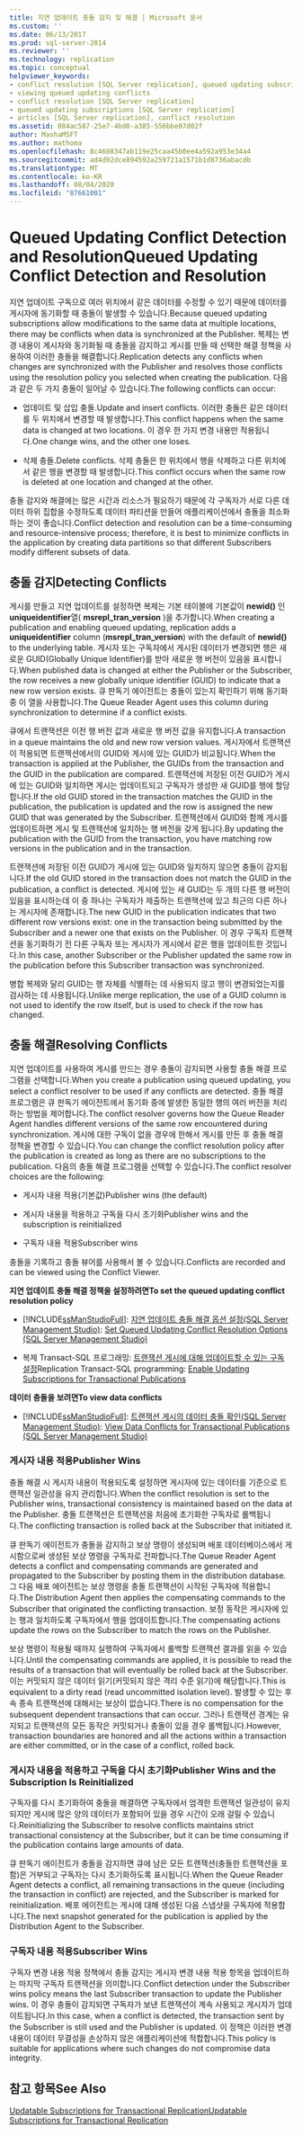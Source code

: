 ```yaml
---
title: 지연 업데이트 충돌 감지 및 해결 | Microsoft 문서
ms.custom: ''
ms.date: 06/13/2017
ms.prod: sql-server-2014
ms.reviewer: ''
ms.technology: replication
ms.topic: conceptual
helpviewer_keywords:
- conflict resolution [SQL Server replication], queued updating subscriptions
- viewing queued updating conflicts
- conflict resolution [SQL Server replication]
- queued updating subscriptions [SQL Server replication]
- articles [SQL Server replication], conflict resolution
ms.assetid: 084ac587-25e7-4bd0-a385-556bbe07d02f
author: MashaMSFT
ms.author: mathoma
ms.openlocfilehash: 8c4608347ab119e25caa45b0ee4a592a953e34a4
ms.sourcegitcommit: ad4d92dce894592a259721a1571b1d8736abacdb
ms.translationtype: MT
ms.contentlocale: ko-KR
ms.lasthandoff: 08/04/2020
ms.locfileid: "87661001"
---
```

# <a name="queued-updating-conflict-detection-and-resolution"></a><span data-ttu-id="222e8-102">Queued Updating Conflict Detection and Resolution</span><span class="sxs-lookup"><span data-stu-id="222e8-102">Queued Updating Conflict Detection and Resolution</span></span>
  <span data-ttu-id="222e8-103">지연 업데이트 구독으로 여러 위치에서 같은 데이터를 수정할 수 있기 때문에 데이터를 게시자에 동기화할 때 충돌이 발생할 수 있습니다.</span><span class="sxs-lookup"><span data-stu-id="222e8-103">Because queued updating subscriptions allow modifications to the same data at multiple locations, there may be conflicts when data is synchronized at the Publisher.</span></span> <span data-ttu-id="222e8-104">복제는 변경 내용이 게시자와 동기화될 때 충돌을 감지하고 게시를 만들 때 선택한 해결 정책을 사용하여 이러한 충돌을 해결합니다.</span><span class="sxs-lookup"><span data-stu-id="222e8-104">Replication detects any conflicts when changes are synchronized with the Publisher and resolves those conflicts using the resolution policy you selected when creating the publication.</span></span> <span data-ttu-id="222e8-105">다음과 같은 두 가지 충돌이 일어날 수 있습니다.</span><span class="sxs-lookup"><span data-stu-id="222e8-105">The following conflicts can occur:</span></span>  
  
-   <span data-ttu-id="222e8-106">업데이트 및 삽입 충돌.</span><span class="sxs-lookup"><span data-stu-id="222e8-106">Update and insert conflicts.</span></span> <span data-ttu-id="222e8-107">이러한 충돌은 같은 데이터를 두 위치에서 변경할 때 발생합니다.</span><span class="sxs-lookup"><span data-stu-id="222e8-107">This conflict happens when the same data is changed at two locations.</span></span> <span data-ttu-id="222e8-108">이 경우 한 가지 변경 내용만 적용됩니다.</span><span class="sxs-lookup"><span data-stu-id="222e8-108">One change wins, and the other one loses.</span></span>  
  
-   <span data-ttu-id="222e8-109">삭제 충돌.</span><span class="sxs-lookup"><span data-stu-id="222e8-109">Delete conflicts.</span></span> <span data-ttu-id="222e8-110">삭제 충돌은 한 위치에서 행을 삭제하고 다른 위치에서 같은 행을 변경할 때 발생합니다.</span><span class="sxs-lookup"><span data-stu-id="222e8-110">This conflict occurs when the same row is deleted at one location and changed at the other.</span></span>  
  
 <span data-ttu-id="222e8-111">충돌 감지와 해결에는 많은 시간과 리소스가 필요하기 때문에 각 구독자가 서로 다른 데이터 하위 집합을 수정하도록 데이터 파티션을 만들어 애플리케이션에서 충돌을 최소화하는 것이 좋습니다.</span><span class="sxs-lookup"><span data-stu-id="222e8-111">Conflict detection and resolution can be a time-consuming and resource-intensive process; therefore, it is best to minimize conflicts in the application by creating data partitions so that different Subscribers modify different subsets of data.</span></span>  
  
## <a name="detecting-conflicts"></a><span data-ttu-id="222e8-112">충돌 감지</span><span class="sxs-lookup"><span data-stu-id="222e8-112">Detecting Conflicts</span></span>  
 <span data-ttu-id="222e8-113">게시를 만들고 지연 업데이트를 설정하면 복제는 기본 테이블에 기본값이 **newid()** 인**uniqueidentifier**열( **msrepl_tran_version** )을 추가합니다.</span><span class="sxs-lookup"><span data-stu-id="222e8-113">When creating a publication and enabling queued updating, replication adds a **uniqueidentifier** column (**msrepl_tran_version**) with the default of **newid()** to the underlying table.</span></span> <span data-ttu-id="222e8-114">게시자 또는 구독자에서 게시된 데이터가 변경되면 행은 새로운 GUID(Globally Unique Identifier)를 받아 새로운 행 버전이 있음을 표시합니다.</span><span class="sxs-lookup"><span data-stu-id="222e8-114">When published data is changed at either the Publisher or the Subscriber, the row receives a new globally unique identifier (GUID) to indicate that a new row version exists.</span></span> <span data-ttu-id="222e8-115">큐 판독기 에이전트는 충돌이 있는지 확인하기 위해 동기화 중 이 열을 사용합니다.</span><span class="sxs-lookup"><span data-stu-id="222e8-115">The Queue Reader Agent uses this column during synchronization to determine if a conflict exists.</span></span>  
  
 <span data-ttu-id="222e8-116">큐에서 트랜잭션은 이전 행 버전 값과 새로운 행 버전 값을 유지합니다.</span><span class="sxs-lookup"><span data-stu-id="222e8-116">A transaction in a queue maintains the old and new row version values.</span></span> <span data-ttu-id="222e8-117">게시자에서 트랜잭션이 적용되면 트랜잭션에서의 GUID와 게시에 있는 GUID가 비교됩니다.</span><span class="sxs-lookup"><span data-stu-id="222e8-117">When the transaction is applied at the Publisher, the GUIDs from the transaction and the GUID in the publication are compared.</span></span> <span data-ttu-id="222e8-118">트랜잭션에 저장된 이전 GUID가 게시에 있는 GUID와 일치하면 게시는 업데이트되고 구독자가 생성한 새 GUID를 행에 할당합니다.</span><span class="sxs-lookup"><span data-stu-id="222e8-118">If the old GUID stored in the transaction matches the GUID in the publication, the publication is updated and the row is assigned the new GUID that was generated by the Subscriber.</span></span> <span data-ttu-id="222e8-119">트랜잭션에서 GUID와 함께 게시를 업데이트하면 게시 및 트랜잭션에 일치하는 행 버전을 갖게 됩니다.</span><span class="sxs-lookup"><span data-stu-id="222e8-119">By updating the publication with the GUID from the transaction, you have matching row versions in the publication and in the transaction.</span></span>  
  
 <span data-ttu-id="222e8-120">트랜잭션에 저장된 이전 GUID가 게시에 있는 GUID와 일치하지 않으면 충돌이 감지됩니다.</span><span class="sxs-lookup"><span data-stu-id="222e8-120">If the old GUID stored in the transaction does not match the GUID in the publication, a conflict is detected.</span></span> <span data-ttu-id="222e8-121">게시에 있는 새 GUID는 두 개의 다른 행 버전이 있음을 표시하는데 이 중 하나는 구독자가 제출하는 트랜잭션에 있고 최근의 다른 하나는 게시자에 존재합니다.</span><span class="sxs-lookup"><span data-stu-id="222e8-121">The new GUID in the publication indicates that two different row versions exist: one in the transaction being submitted by the Subscriber and a newer one that exists on the Publisher.</span></span> <span data-ttu-id="222e8-122">이 경우 구독자 트랜잭션을 동기화하기 전 다른 구독자 또는 게시자가 게시에서 같은 행을 업데이트한 것입니다.</span><span class="sxs-lookup"><span data-stu-id="222e8-122">In this case, another Subscriber or the Publisher updated the same row in the publication before this Subscriber transaction was synchronized.</span></span>  
  
 <span data-ttu-id="222e8-123">병합 복제와 달리 GUID는 행 자체를 식별하는 데 사용되지 않고 행이 변경되었는지를 검사하는 데 사용됩니다.</span><span class="sxs-lookup"><span data-stu-id="222e8-123">Unlike merge replication, the use of a GUID column is not used to identify the row itself, but is used to check if the row has changed.</span></span>  
  
## <a name="resolving-conflicts"></a><span data-ttu-id="222e8-124">충돌 해결</span><span class="sxs-lookup"><span data-stu-id="222e8-124">Resolving Conflicts</span></span>  
 <span data-ttu-id="222e8-125">지연 업데이트를 사용하여 게시를 만드는 경우 충돌이 감지되면 사용할 충돌 해결 프로그램을 선택합니다.</span><span class="sxs-lookup"><span data-stu-id="222e8-125">When you create a publication using queued updating, you select a conflict resolver to be used if any conflicts are detected.</span></span> <span data-ttu-id="222e8-126">충돌 해결 프로그램은 큐 판독기 에이전트에서 동기화 중에 발생한 동일한 행의 여러 버전을 처리하는 방법을 제어합니다.</span><span class="sxs-lookup"><span data-stu-id="222e8-126">The conflict resolver governs how the Queue Reader Agent handles different versions of the same row encountered during synchronization.</span></span> <span data-ttu-id="222e8-127">게시에 대한 구독이 없을 경우에 한해서 게시를 만든 후 충돌 해결 정책을 변경할 수 있습니다.</span><span class="sxs-lookup"><span data-stu-id="222e8-127">You can change the conflict resolution policy after the publication is created as long as there are no subscriptions to the publication.</span></span> <span data-ttu-id="222e8-128">다음의 충돌 해결 프로그램을 선택할 수 있습니다.</span><span class="sxs-lookup"><span data-stu-id="222e8-128">The conflict resolver choices are the following:</span></span>  
  
-   <span data-ttu-id="222e8-129">게시자 내용 적용(기본값)</span><span class="sxs-lookup"><span data-stu-id="222e8-129">Publisher wins (the default)</span></span>  
  
-   <span data-ttu-id="222e8-130">게시자 내용을 적용하고 구독을 다시 초기화</span><span class="sxs-lookup"><span data-stu-id="222e8-130">Publisher wins and the subscription is reinitialized</span></span>  
  
-   <span data-ttu-id="222e8-131">구독자 내용 적용</span><span class="sxs-lookup"><span data-stu-id="222e8-131">Subscriber wins</span></span>  
  
 <span data-ttu-id="222e8-132">충돌을 기록하고 충돌 뷰어를 사용해서 볼 수 있습니다.</span><span class="sxs-lookup"><span data-stu-id="222e8-132">Conflicts are recorded and can be viewed using the Conflict Viewer.</span></span>  
  
 <span data-ttu-id="222e8-133">**지연 업데이트 충돌 해결 정책을 설정하려면**</span><span class="sxs-lookup"><span data-stu-id="222e8-133">**To set the queued updating conflict resolution policy**</span></span>  
  
-   [!INCLUDE[ssManStudioFull](../../../includes/ssmanstudiofull-md.md)]<span data-ttu-id="222e8-134">: [지연 업데이트 충돌 해결 옵션 설정&#40;SQL Server Management Studio&#41;](../publish/create-an-updatable-subscription-to-a-transactional-publication.md)</span><span class="sxs-lookup"><span data-stu-id="222e8-134">: [Set Queued Updating Conflict Resolution Options &#40;SQL Server Management Studio&#41;](../publish/create-an-updatable-subscription-to-a-transactional-publication.md)</span></span>  
  
-   <span data-ttu-id="222e8-135">복제 Transact-SQL 프로그래밍: [트랜잭션 게시에 대해 업데이트할 수 있는 구독 설정](../publish/enable-updating-subscriptions-for-transactional-publications.md)</span><span class="sxs-lookup"><span data-stu-id="222e8-135">Replication Transact-SQL programming: [Enable Updating Subscriptions for Transactional Publications](../publish/enable-updating-subscriptions-for-transactional-publications.md)</span></span>  
  
 <span data-ttu-id="222e8-136">**데이터 충돌을 보려면**</span><span class="sxs-lookup"><span data-stu-id="222e8-136">**To view data conflicts**</span></span>  
  
-   [!INCLUDE[ssManStudioFull](../../../includes/ssmanstudiofull-md.md)]<span data-ttu-id="222e8-137">: [트랜잭션 게시의 데이터 충돌 확인&#40;SQL Server Management Studio&#41;](../view-data-conflicts-for-transactional-publications-sql-server-management-studio.md)</span><span class="sxs-lookup"><span data-stu-id="222e8-137">: [View Data Conflicts for Transactional Publications &#40;SQL Server Management Studio&#41;](../view-data-conflicts-for-transactional-publications-sql-server-management-studio.md)</span></span>  
  
### <a name="publisher-wins"></a><span data-ttu-id="222e8-138">게시자 내용 적용</span><span class="sxs-lookup"><span data-stu-id="222e8-138">Publisher Wins</span></span>  
 <span data-ttu-id="222e8-139">충돌 해결 시 게시자 내용이 적용되도록 설정하면 게시자에 있는 데이터를 기준으로 트랜잭션 일관성을 유지 관리합니다.</span><span class="sxs-lookup"><span data-stu-id="222e8-139">When the conflict resolution is set to the Publisher wins, transactional consistency is maintained based on the data at the Publisher.</span></span> <span data-ttu-id="222e8-140">충돌 트랜잭션은 트랜잭션을 처음에 초기화한 구독자로 롤백됩니다.</span><span class="sxs-lookup"><span data-stu-id="222e8-140">The conflicting transaction is rolled back at the Subscriber that initiated it.</span></span>  
  
 <span data-ttu-id="222e8-141">큐 판독기 에이전트가 충돌을 감지하고 보상 명령이 생성되며 배포 데이터베이스에서 게시함으로써 생성된 보상 명령을 구독자로 전파합니다.</span><span class="sxs-lookup"><span data-stu-id="222e8-141">The Queue Reader Agent detects a conflict and compensating commands are generated and propagated to the Subscriber by posting them in the distribution database.</span></span> <span data-ttu-id="222e8-142">그 다음 배포 에이전트는 보상 명령을 충돌 트랜잭션이 시작된 구독자에 적용합니다.</span><span class="sxs-lookup"><span data-stu-id="222e8-142">The Distribution Agent then applies the compensating commands to the Subscriber that originated the conflicting transaction.</span></span> <span data-ttu-id="222e8-143">보정 동작은 게시자에 있는 행과 일치하도록 구독자에서 행을 업데이트합니다.</span><span class="sxs-lookup"><span data-stu-id="222e8-143">The compensating actions update the rows on the Subscriber to match the rows on the Publisher.</span></span>  
  
 <span data-ttu-id="222e8-144">보상 명령이 적용될 때까지 실행하여 구독자에서 롤백할 트랜잭션 결과를 읽을 수 있습니다.</span><span class="sxs-lookup"><span data-stu-id="222e8-144">Until the compensating commands are applied, it is possible to read the results of a transaction that will eventually be rolled back at the Subscriber.</span></span> <span data-ttu-id="222e8-145">이는 커밋되지 않은 데이터 읽기(커밋되지 않은 격리 수준 읽기)에 해당합니다.</span><span class="sxs-lookup"><span data-stu-id="222e8-145">This is equivalent to a dirty read (read uncommitted isolation level).</span></span> <span data-ttu-id="222e8-146">발생할 수 있는 후속 종속 트랜잭션에 대해서는 보상이 없습니다.</span><span class="sxs-lookup"><span data-stu-id="222e8-146">There is no compensation for the subsequent dependent transactions that can occur.</span></span> <span data-ttu-id="222e8-147">그러나 트랜잭션 경계는 유지되고 트랜잭션의 모든 동작은 커밋되거나 충돌이 있을 경우 롤백됩니다.</span><span class="sxs-lookup"><span data-stu-id="222e8-147">However, transaction boundaries are honored and all the actions within a transaction are either committed, or in the case of a conflict, rolled back.</span></span>  
  
### <a name="publisher-wins-and-the-subscription-is-reinitialized"></a><span data-ttu-id="222e8-148">게시자 내용을 적용하고 구독을 다시 초기화</span><span class="sxs-lookup"><span data-stu-id="222e8-148">Publisher Wins and the Subscription Is Reinitialized</span></span>  
 <span data-ttu-id="222e8-149">구독자를 다시 초기화하여 충돌을 해결하면 구독자에서 엄격한 트랜잭션 일관성이 유지되지만 게시에 많은 양의 데이터가 포함되어 있을 경우 시간이 오래 걸릴 수 있습니다.</span><span class="sxs-lookup"><span data-stu-id="222e8-149">Reinitializing the Subscriber to resolve conflicts maintains strict transactional consistency at the Subscriber, but it can be time consuming if the publication contains large amounts of data.</span></span>  
  
 <span data-ttu-id="222e8-150">큐 판독기 에이전트가 충돌을 감지하면 큐에 남은 모든 트랜잭션(충돌한 트랜잭션을 포함)은 거부되고 구독자는 다시 초기화하도록 표시됩니다.</span><span class="sxs-lookup"><span data-stu-id="222e8-150">When the Queue Reader Agent detects a conflict, all remaining transactions in the queue (including the transaction in conflict) are rejected, and the Subscriber is marked for reinitialization.</span></span> <span data-ttu-id="222e8-151">배포 에이전트는 게시에 대해 생성된 다음 스냅샷을 구독자에 적용합니다.</span><span class="sxs-lookup"><span data-stu-id="222e8-151">The next snapshot generated for the publication is applied by the Distribution Agent to the Subscriber.</span></span>  
  
### <a name="subscriber-wins"></a><span data-ttu-id="222e8-152">구독자 내용 적용</span><span class="sxs-lookup"><span data-stu-id="222e8-152">Subscriber Wins</span></span>  
 <span data-ttu-id="222e8-153">구독자 변경 내용 적용 정책에서 충돌 감지는 게시자 변경 내용 적용 항목을 업데이트하는 마지막 구독자 트랜잭션을 의미합니다.</span><span class="sxs-lookup"><span data-stu-id="222e8-153">Conflict detection under the Subscriber wins policy means the last Subscriber transaction to update the Publisher wins.</span></span> <span data-ttu-id="222e8-154">이 경우 충돌이 감지되면 구독자가 보낸 트랜잭션이 계속 사용되고 게시자가 업데이트됩니다.</span><span class="sxs-lookup"><span data-stu-id="222e8-154">In this case, when a conflict is detected, the transaction sent by the Subscriber is still used and the Publisher is updated.</span></span> <span data-ttu-id="222e8-155">이 정책은 이러한 변경 내용이 데이터 무결성을 손상하지 않은 애플리케이션에 적합합니다.</span><span class="sxs-lookup"><span data-stu-id="222e8-155">This policy is suitable for applications where such changes do not compromise data integrity.</span></span>  
  
## <a name="see-also"></a><span data-ttu-id="222e8-156">참고 항목</span><span class="sxs-lookup"><span data-stu-id="222e8-156">See Also</span></span>  
 [<span data-ttu-id="222e8-157">Updatable Subscriptions for Transactional Replication</span><span class="sxs-lookup"><span data-stu-id="222e8-157">Updatable Subscriptions for Transactional Replication</span></span>](updatable-subscriptions-for-transactional-replication.md)  
  
  
